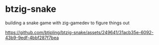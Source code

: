 # btzig-snake
 building a snake game with zig-gamedev to figure things out
 
https://github.com/btipling/btzig-snake/assets/249641/31acb35e-6092-43b9-9edf-4bbf287f7bea
